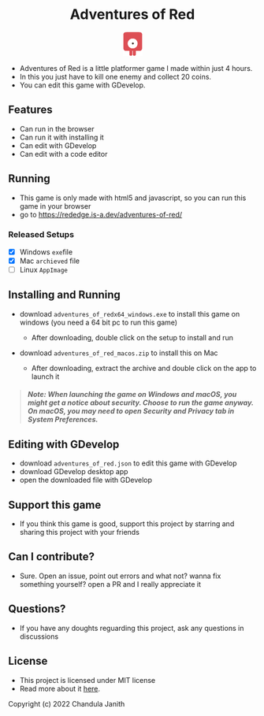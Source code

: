 <h1 align="center">Adventures of Red</h1>
<p align="center">
  <img src="/Red player_stand.png">
</p>

- Adventures of Red is a little platformer game I made within just 4 hours.
- In this you just have to kill one enemy and collect 20 coins.
- You can edit this game with GDevelop.

## Features
- Can run in the browser
- Can run it with installing it
- Can edit with GDevelop
- Can edit with a code editor

## Running
- This game is only made with html5 and javascript, so you can run this game in your browser
- go to https://rededge.is-a.dev/adventures-of-red/

### Released Setups
- [x] Windows `exe`file
- [x] Mac `archieved` file
- [ ] Linux `AppImage`

## Installing and Running
- download `adventures_of_redx64_windows.exe` to install this game on windows (you need a 64 bit pc to run this game)
  - After downloading, double click on the setup to install and run

- download `adventures_of_red_macos.zip` to install this on Mac
  - After downloading, extract the archive and double click on the app to launch it

> ##### Note: When launching the game on Windows and macOS, you might get a notice about security. Choose to run the game anyway. On macOS, you may need to open Security and Privacy tab in System Preferences.

## Editing with GDevelop
- download `adventures_of_red.json` to edit this game with GDevelop
- download GDevelop desktop app
- open the downloaded file with GDevelop

## Support this game
- If you think this game is good, support this project by starring and sharing this project with your friends

## Can I contribute?
- Sure. Open an issue, point out errors and what not? wanna fix something yourself? open a PR and I really appreciate it

## Questions?
- If you have any doughts reguarding this project, ask any questions in discussions

## License
- This project is licensed under MIT license
- Read more about it [here](https://github.com/RedEdge967/adventures-of-red/blob/master/LICENSE).

Copyright (c) 2022 Chandula Janith




